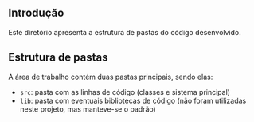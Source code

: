 ## Introdução

Este diretório apresenta a estrutura de pastas do código desenvolvido.

## Estrutura de pastas

A área de trabalho contém duas pastas principais, sendo elas:

- `src`: pasta com as linhas de código (classes e sistema principal)
- `lib`: pasta com eventuais bibliotecas de código (não foram utilizadas neste projeto, mas manteve-se o padrão)
